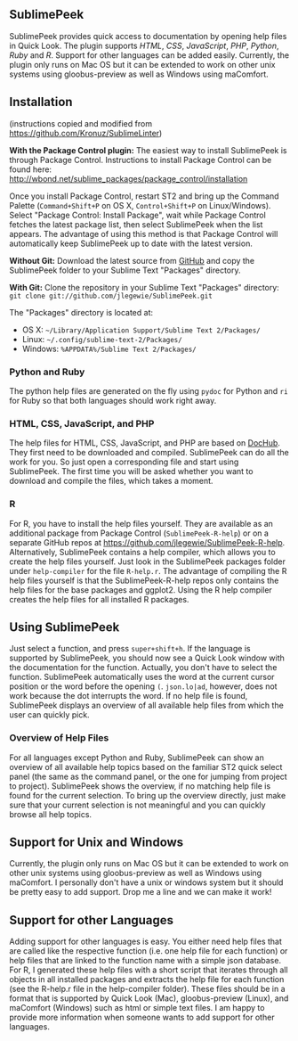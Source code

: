 ## SublimePeek
SublimePeek provides quick access to documentation by opening help files in Quick Look. The plugin supports _HTML_, _CSS_, _JavaScript_, _PHP_, _Python_, _Ruby_ and _R_. Support for other languages can be added easily.
Currently, the plugin only runs on Mac OS but it can be extended to work on other unix systems using gloobus-preview as well as Windows using maComfort.

## Installation
(instructions copied and modified from https://github.com/Kronuz/SublimeLinter)


**With the Package Control plugin:** The easiest way to install SublimePeek is through Package Control. Instructions to install Package Control can be found here: http://wbond.net/sublime_packages/package_control/installation

Once you install Package Control, restart ST2 and bring up the Command Palette (``Command+Shift+P`` on OS X, ``Control+Shift+P`` on Linux/Windows). Select "Package Control: Install Package", wait while Package Control fetches the latest package list, then select SublimePeek when the list appears. The advantage of using this method is that Package Control will automatically keep SublimePeek up to date with the latest version.

**Without Git:** Download the latest source from [GitHub](http://github.com/jlegewie/SublimePeek) and copy the SublimePeek folder to your Sublime Text "Packages" directory.

**With Git:** Clone the repository in your Sublime Text "Packages" directory: `git clone git://github.com/jlegewie/SublimePeek.git`


The "Packages" directory is located at:

* OS X: `~/Library/Application Support/Sublime Text 2/Packages/`
* Linux: `~/.config/sublime-text-2/Packages/`
* Windows: `%APPDATA%/Sublime Text 2/Packages/`


### Python and Ruby
The python help files are generated on the fly using `pydoc` for Python and `ri` for Ruby so that both languages should work right away.

### HTML, CSS, JavaScript, and PHP
The help files for HTML, CSS, JavaScript, and PHP are based on [DocHub](http://dochub.io/). They first need to be downloaded and compiled. SublimePeek can do all the work for you. So just open a corresponding file and start using SublimePeek. The first time you will be asked whether you want to download and compile the files, which takes a moment.

### R
For R, you have to install the help files yourself. They are available as an additional package from Package Control (`SublimePeek-R-help`) or on a separate GitHub repos at https://github.com/jlegewie/SublimePeek-R-help.
Alternatively, SublimePeek contains a help compiler, which allows you to create the help files yourself. Just look in the SublimePeek packages folder under `help-compiler` for the file `R-help.r`. The advantage of compiling the R help files yourself is that the SublimePeek-R-help repos only contains the help files for the base packages and ggplot2. Using the R help compiler creates the help files for all installed R packages. 

## Using SublimePeek
Just select a function, and press `super+shift+h`. If the language is supported by SublimePeek, you should now see a Quick Look window with the documentation for the function. Actually, you don't have to select the function. SublimePeek automatically uses the word at the current cursor position or the word before the opening `(`. `json.lo|ad`, however, does not work because the dot interrupts the word. If no help file is found, SublimePeek displays an overview of all available help files from which the user can quickly pick. 

### Overview of Help Files
For all languages except Python and Ruby, SublimePeek can show an overview of all available help topics based on the familiar ST2 quick select panel (the same as the command panel, or the one for jumping from project to project). SublimePeek shows the overview, if no matching help file is found for the current selection. To bring up the overview directly, just make sure that your current selection is not meaningful and you can quickly browse all help topics.

## Support for Unix and Windows
Currently, the plugin only runs on Mac OS but it can be extended to work on other unix systems using gloobus-preview as well as Windows using maComfort. I personally don't have a unix or windows system but it should be pretty easy to add support. Drop me a line and we can make it work!

## Support for other Languages
Adding support for other languages is easy. You either need help files that are called like the respective function (i.e. one help file for each function) or help files that are linked to the function name with a simple json database. For R, I generated these help files with a short script that iterates through all objects in all installed packages and extracts the help file for each function (see the R-help.r file in the help-compiler folder). These files should be in a format that is supported by Quick Look (Mac), gloobus-preview (Linux), and maComfort (Windows) such as html or simple text files. I am happy to provide more information when someone wants to add support for other languages. 
 